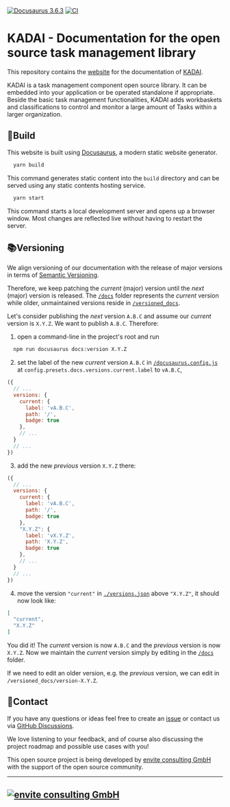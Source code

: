[![Docusaurus 3.6.3](https://img.shields.io/badge/Docusaurus-3.6.3-blue?logo=docusaurus&link=https://docusaurus.io/docs/3.6.3)](https://docusaurus.io/docs/3.6.3)
[![CI](https://github.com/kadai-io/kadai-doc/actions/workflows/github-actions.yml/badge.svg)](https://github.com/kadai-io/kadai-doc/actions/workflows/github-actions.yml)

# KADAI - Documentation for the open source task management library

This repository contains the [website](http://kadai.io/) for the documentation of [KADAI](https://github.com/kadai-io/kadai).

KADAI is a task management component open source library. It can be embedded into your application or be operated standalone if appropriate. Beside the basic task management functionalities, KADAI adds workbaskets and classifications to control and monitor a large amount of Tasks within a larger organization.

## 🔨Build
This website is built using [Docusaurus](https://docusaurus.io/), a modern static website generator.

```bash
  yarn build
```
This command generates static content into the `build` directory and can be served using any static contents hosting service.

```bash
  yarn start
```
This command starts a local development server and opens up a browser window. Most changes are reflected live without having to restart the server.

## 📚Versioning
We align versioning of our documentation with the release of major versions in terms of [Semantic Versioning](https://semver.org/).

Therefore, we keep patching the _current_ (major) version until the _next_ (major) version is released.
The [`/docs`](./docs) folder represents the _current_ version while older, unmaintained versions reside in [`/versioned_docs`](./versioned_docs).

Let's consider publishing the _next_ version `A.B.C` and assume our _current_ version is `X.Y.Z`.
We want to publish `A.B.C`. Therefore:
1. open a command-line in the project's root and run
```bash
  npm run docusaurus docs:version X.Y.Z
```
2. set the label of the new _current_ version `A.B.C` in [`/docusaurus.config.js`](./docusaurus.config.js) at `config.presets.docs.versions.current.label` to `vA.B.C`,
```js
({
  // ...
  versions: {
    current: {
      label: 'vA.B.C',
      path: '/',
      badge: true
    },
    // ...
  }
  // ...
})
```
3. add the new _previous_ version `X.Y.Z` there:
```js
({
  // ...
  versions: {
    current: {
      label: 'vA.B.C',
      path: '/',
      badge: true
    },
    "X.Y.Z": {
      label: 'vX.Y.Z',
      path: 'X.Y.Z',
      badge: true
    },
    // ...
  }
  // ...
})
```
4. move the version `"current"` in [`./versions.json`](./versions.json) above `"X.Y.Z"`, it should now look like:
```json
[
  "current",
  "X.Y.Z"
]
```

You did it! The _current_ version is now `A.B.C` and the _previous_ version is now `X.Y.Z`.
Now we maintain the _current_ version simply by editing in the [`/docs`](./docs) folder.

If we need to edit an older version, e.g. the _previous_ version, we can edit in `/versioned_docs/version-X.Y.Z`. 

## 📨Contact

If you have any questions or ideas feel free to create an [issue](https://github.com/kadai-io/kadai/issues) or contact us
via [GitHub Discussions](https://github.com/kadai-io/kadai/discussions).

We love listening to your feedback, and of course also discussing the project roadmap and possible use cases with you!

This open source project is being developed by [envite consulting GmbH](https://www.envite.de/)
with the support of the open source community.

---
[![envite consulting GmbH](static/img/envite-black.png)](https://envite.de/)
---